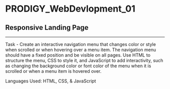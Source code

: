 # PRODIGY_WebDevlopment_01
## Responsive Landing Page
---
<p> Task - Create an interactive navigation menu that changes color or style when scrolled or when hovering over a menu item. The navigation menu should have a fixed position and be visible on all pages. Use HTML to structure the menu, CSS to style it, and JavaScript to add interactivity, such as changing the background color or font color of the menu when it is scrolled or when a menu item is hovered over. </p>

<p> Languages Used: HTML, CSS, & JavaScript </p>





